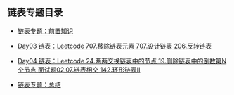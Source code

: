 ## 链表专题目录

- [链表专题：前置知识]()

- [Day03 链表：Leetcode  707.移除链表元素  707.设计链表  206.反转链表](/list/Day03.md)
- [Day04 链表：Leetcode  24.两两交换链表中的节点  19.删除链表中的倒数第N个节点  面试题02.07.链表相交  142.环形链表Ⅱ](/list/Day04.md)
- [链表专题：总结](/list/链表专题总结.md)